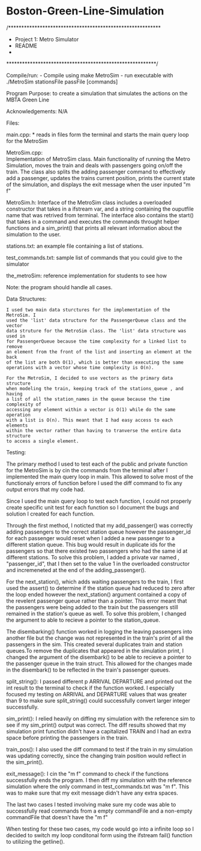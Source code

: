 # Boston-Green-Line-Simulation
/**********************************************************
* Project 1: Metro Simulator 
* README
*
*********************************************************/

Compile/run:
     - Compile using
            make MetroSim
     - run executable with
            ./MetroSim stationsFile passFile [commands]


Program Purpose: to create a simulation that simulates the actions on the 
MBTA Green Line


Acknowledgements: N/A


Files: 

main.cpp:
    * reads in files form the terminal and starts the main query loop for 
    the MetroSim 

MetroSim.cpp:   
     Implementation of MetroSim class.  Main functionality of running the Metro Simulation, moves the train and deals with passengers going 
     on/off the train. The class also splits the adding passenger command to effectively add a passenger, updates the trains current position, prints the current state of the simulation, and displays the exit message when the user 
     inputed "m f"

MetroSim.h:
    Interface of the MetroSim class includes a overloaded constructor that takes
    in a ifstream var, and a string containing the ouputfile name that was 
    retrived from terminal. The interface also contains the start() that takes 
    in a command and executes the commands throught helper functions and a 
    sim_print() that prints all relevant information about the simulation to 
    the user. 

stations.txt:
     an example file containing a list of stations.

test_commands.txt:
     sample list of commands that you could give to the simulator

the_metroSim:
     reference implementation for students to see how 


Note:  the program should handle all cases.

Data Structures:

    I used two main data sturctures for the implementation of the MetroSim. I 
    used the 'list' data structure for the PassengerQueue class and the vector 
    data struture for the MetroSim class. The 'list' data structure was used in
    for PassengerQueue because the time complexity for a linked list to remove 
    an element from the front of the list and inserting an element at the back 
    of the list are both O(1), which is better than executing the same 
    operations with a vector whose time complexity is O(n). 

    For the MetroSim, I decided to use vectors as the primary data structure 
    when modeling the train, keeping track of the stations_queue , and having 
    a list of all the station_names in the queue because the time complexity of
    accessing any element within a vector is O(1) while do the same operation 
    with a list is O(n). This meant that I had easy access to each elements
    within the vector rather than having to tranverse the entire data structure 
    to access a single element. 
    
Testing:

The primary method I used to test each of the public and private function for 
the MetroSim is by cin the commands from the terminal after I implemented the 
main query loop in main. This allowed to solve most of the functionaly errors 
of function before I used the diff command to fix any output errors that my 
code had. 

Since I used the main query loop to test each function, I could not properly 
create specific unit test for each function so I document the bugs and solution
I created for each function.

Through the first method, I noticted that my add_passenger() was correctly adding 
passengers to the correct station queue however the passenger_id for each 
passenger would reset when I added a new passenger to a different station queue.
This bug would result in duplicate ids for the passengers so that there existed 
two passengers who had the same id at different stations. To solve this problem, 
I added a private var named , "passenger_id", that I then set to the value 1 in
the overloaded constructor and incremeneted at the end of the adding_passenger().

For the next_station(), which adds waiting passengers to the train, I first used
the assert() to determine if the station queue had reduced to zero after the 
loop ended however the next_station() argument contained a copy of the revelent 
passenger queue rather than a pointer. This error meant that the passengers were 
being added to the train but the passengers still remained in the station's 
queue as well. To solve this problem, I changed the argument to able to recieve
a pointer to the station_queue. 

The disembarking() function worked in logging the leaving passengers into another 
file but the change was not represented in the train's print of all the 
passengers in the sim. This created several duplicates train and station 
queues.To remove the duplicates that appeared in the simulation print, I 
changed the argument of the disembark() to be able to recieve a pointer to the
passenger queue in the train struct. This allowed for the changes made in the 
disembark() to be reflected in the train's passenger queues. 

split_string(): I passed different p ARRIVAL DEPARTURE and printed out the int
result to the terminal to check if the function worked. I especially focused 
my testing on ARRIVAL and DEPARTURE values that was greater than 9 to make 
sure split_string() could successfully convert larger integer successfully.

sim_print(): I relied heavily on diffing my simulation with the reference sim 
to see if my sim_print() output was correct. The diff results showed that my
simulation print function didn't have a capitalized TRAIN and I had an extra 
space before printing the passengers in the train.

train_pos(): I also used the diff command to test if the train in my 
simulation was updating correctly, since the changing train position would 
reflect in the sim_print(). 

exit_message(): I cin the "m f" command to check if the functions successfully 
ends the program. I then diff my simulation with the reference simulation where
the only command in test_commands.txt was "m f". This was to make sure that 
my exit message didn't have any extra spaces. 

The last two cases I tested involving make sure my code was able to successfully 
read commands from a empty commandFile and a non-empty commandFile that doesn't 
have the "m f"

When testing for these two cases, my code would go into a infinite loop so I 
decided to switch my loop conditonal form using the ifstream fail() function 
to utilizing the getline().  
